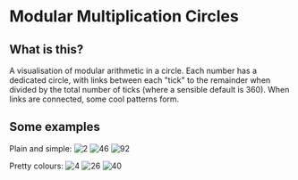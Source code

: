 # Modular Multiplication Circles
## What is this?
A visualisation of modular arithmetic in a circle.
Each number has a dedicated circle, with links between each "tick" to the remainder when divided by the total number of ticks (where a sensible default is 360).
When links are connected, some cool patterns form.

## Some examples
Plain and simple:
![2](https://user-images.githubusercontent.com/51328612/138056242-a3aa15da-10fd-4c45-bef8-3247d9fab1fb.png)
![46](https://user-images.githubusercontent.com/51328612/138056420-e1b27294-f962-4ce8-b436-e4b2e94e15b4.png)
![92](https://user-images.githubusercontent.com/51328612/138056502-5a59aa16-f40a-42f0-963c-296cdca32499.png)

Pretty colours:
![4](https://user-images.githubusercontent.com/51328612/138060524-e96c63e4-1a54-46b9-b8f8-f42836c9b088.png)
![26](https://user-images.githubusercontent.com/51328612/138060666-b0526cf8-4140-432b-9d76-345e87151ca8.png)
![40](https://user-images.githubusercontent.com/51328612/138060703-38afc04e-f3fe-42dc-a9a3-358416cf604b.png)
